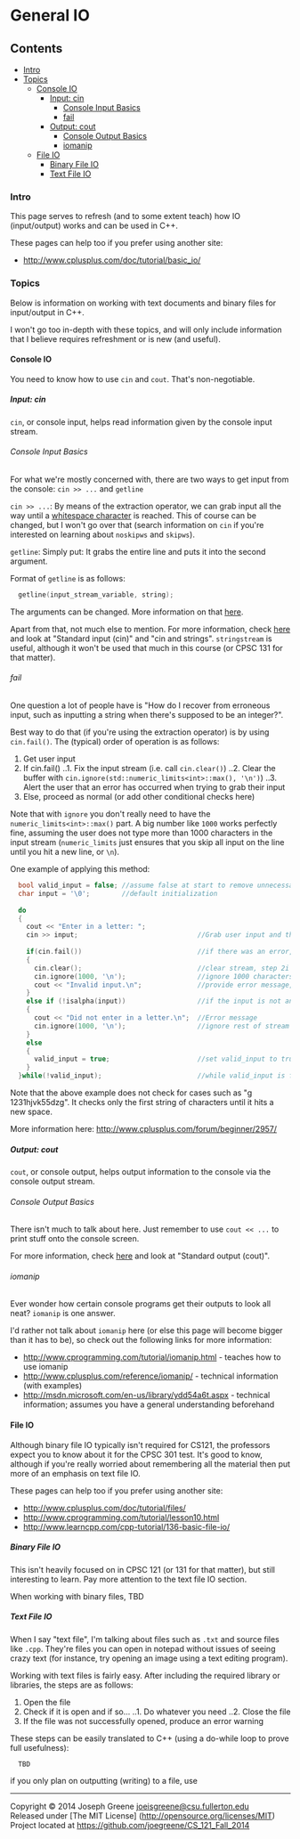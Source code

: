 # General IO

## Contents
- [Intro](#intro)
- [Topics](#topics)
  - [Console IO](#console-io)
    - [Input: cin](#input-cin)
      - [Console Input Basics](#console-input-basics)
      - [fail](#fail)
    - [Output: cout](#output-cout)
      - [Console Output Basics](#console-output-basics)
      - [iomanip](#iomanip)
  - [File IO](#file-io)
    - [Binary File IO](#binary-file-io)
    - [Text File IO](#text-file-io)
  
### Intro
This page serves to refresh (and to some extent teach) how IO (input/output) works and can be used in C++.

These pages can help too if you prefer using another site:
- http://www.cplusplus.com/doc/tutorial/basic_io/

### Topics
Below is information on working with text documents and binary files for input/output in C++.

I won't go too in-depth with these topics, and will only include information that I believe requires refreshment or 
is new (and useful).

#### Console IO
You need to know how to use `cin` and `cout`. That's non-negotiable.

##### Input: cin
`cin`, or console input, helps read information given by the console input stream.

###### Console Input Basics
For what we're mostly concerned with, there are two ways to get input from the console: `cin >> ...` and `getline`

`cin >> ...`:
By means of the extraction operator, we can grab input all the way until a [whitespace character](http://www.cplusplus.com/reference/cwctype/iswspace/) is reached. 
This of course can be changed, but I won't go over that (search information on `cin` if you're interested on learning about `noskipws` and `skipws`).

`getline`:
Simply put: It grabs the entire line and puts it into the second argument.

Format of `getline` is as follows:
```C++
  getline(input_stream_variable, string);
```

The arguments can be changed. More information on that [here](http://www.cplusplus.com/reference/string/string/getline/).

Apart from that, not much else to mention. For more information, check [here](http://www.cplusplus.com/doc/tutorial/basic_io/) and look at "Standard input (cin)"
and "cin and strings". `stringstream` is useful, although it won't be used that much in this course (or CPSC 131 for that matter).

###### fail
One question a lot of people have is "How do I recover from erroneous input, such as inputting a string when there's supposed to be an integer?".

Best way to do that (if you're using the extraction operator) is by using `cin.fail()`. The (typical) order of operation is as follows:

1. Get user input
2. If cin.fail()
..1. Fix the input stream (i.e. call `cin.clear()`)
..2. Clear the buffer with `cin.ignore(std::numeric_limits<int>::max(), '\n')`)
..3. Alert the user that an error has occurred when trying to grab their input
3. Else, proceed as normal (or add other conditional checks here)

Note that with `ignore` you don't really need to have the `numeric_limits<int>::max()` part. A big number like `1000` works perfectly fine, 
assuming the user does not type more than 1000 characters in the input stream (`numeric_limits` just ensures that you skip all input on the line 
until you hit a new line, or `\n`).

One example of applying this method:
```C++
  bool valid_input = false; //assume false at start to remove unnecessary assignments in do-while loop
  char input = '\0';        //default initialization
  
  do
  {
    cout << "Enter in a letter: ";
    cin >> input;                              //Grab user input and throw it into the char 'input'
    
    if(cin.fail())                             //if there was an error, step 2
    {
      cin.clear();                             //clear stream, step 2i
      cin.ignore(1000, '\n');                  //ignore 1000 characters or until delimiter '\n' is reached, step 2ii
      cout << "Invalid input.\n";              //provide error message, step 2iii
    }
    else if (!isalpha(input))                  //if the input is not an alphabetical letter
    {
      cout << "Did not enter in a letter.\n";  //Error message
      cin.ignore(1000, '\n');                  //ignore rest of stream (if there is anything else before the new line)
    }
    else
    {
      valid_input = true;                      //set valid_input to true (to get out of loop)
    }
  }while(!valid_input);                        //while valid_input is false. Same as "valid_input != true"
```

Note that the above example does not check for cases such as "g 1231hjvk55dzg". It checks only the first string of characters until it hits a new space.

More information here: http://www.cplusplus.com/forum/beginner/2957/

##### Output: cout
`cout`, or console output, helps output information to the console via the console output stream.

###### Console Output Basics
There isn't much to talk about here. Just remember to use `cout << ...` to print stuff onto the console screen.

For more information, check [here](http://www.cplusplus.com/doc/tutorial/basic_io/) and look at "Standard output (cout)".

###### iomanip
Ever wonder how certain console programs get their outputs to look all neat? `iomanip` is one answer.

I'd rather not talk about `iomanip` here (or else this page will become bigger than it has to be), so check out the following links for 
more information:
- http://www.cprogramming.com/tutorial/iomanip.html - teaches how to use iomanip
- http://www.cplusplus.com/reference/iomanip/ - technical information (with examples)
- http://msdn.microsoft.com/en-us/library/ydd54a6t.aspx - technical information; assumes you have a general understanding beforehand

#### File IO
Although binary file IO typically isn't required for CS121, the professors expect you to know about it for the CPSC 301 test. It's good 
to know, although if you're really worried about remembering all the material then put more of an emphasis on text file IO.

These pages can help too if you prefer using another site:
- http://www.cplusplus.com/doc/tutorial/files/
- http://www.cprogramming.com/tutorial/lesson10.html
- http://www.learncpp.com/cpp-tutorial/136-basic-file-io/

##### Binary File IO
This isn't heavily focused on in CPSC 121 (or 131 for that matter), but still interesting to learn. Pay more attention to the text file IO section.

When working with binary files, TBD

##### Text File IO
When I say "text file", I'm talking about files such as `.txt` and source files like `.cpp`. They're files you can open in notepad without issues of seeing 
crazy text (for instance, try opening an image using a text editing program).

Working with text files is fairly easy. After including the required library or libraries, the steps are as follows:
1. Open the file
2. Check if it is open and if so...
..1. Do whatever you need
..2. Close the file
3. If the file was not successfully opened, produce an error warning

These steps can be easily translated to C++ (using a do-while loop to prove full usefulness):
```C++
  TBD
```

if you only plan on outputting (writing) to a file, use 

-------------------------------------------------------------------------------

Copyright &copy; 2014 Joseph Greene <joeisgreene@csu.fullerton.edu>  
Released under [The MIT License] (http://opensource.org/licenses/MIT)  
Project located at <https://github.com/joegreene/CS_121_Fall_2014>